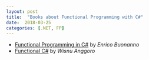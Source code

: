 ```yaml
---
layout: post
title:  "Books about Functional Programming with C#"
date:  2018-03-25
categories: [.NET, FP]
---
```


* [Functional Programming in C#](https://livebook.manning.com/#!/book/functional-programming-in-c-sharp/) by _Enrico Buonanno_
* [Functional C#](https://www.packtpub.com/application-development/functional-c) by _Wisnu Anggoro_ 
